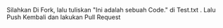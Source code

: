 Silahkan Di Fork, lalu tuliskan "Ini adalah sebuah Code." di Test.txt . 
Lalu Push Kembali dan lakukan Pull Request
